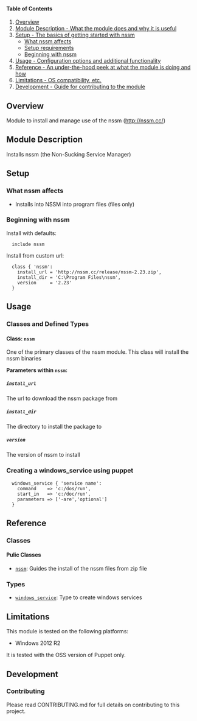 #### Table of Contents

1. [Overview](#overview)
2. [Module Description - What the module does and why it is useful](#module-description)
3. [Setup - The basics of getting started with nssm](#setup)
    * [What nssm affects](#what-nssm-affects)
    * [Setup requirements](#setup-requirements)
    * [Beginning with nssm](#beginning-with-nssm)
4. [Usage - Configuration options and additional functionality](#usage)
5. [Reference - An under-the-hood peek at what the module is doing and how](#reference)
5. [Limitations - OS compatibility, etc.](#limitations)
6. [Development - Guide for contributing to the module](#development)

## Overview

Module to install and manage use of the nssm (http://nssm.cc/)

## Module Description

Installs nssm (the Non-Sucking Service Manager)


## Setup

### What nssm affects

* Installs into NSSM into program files (files only)

### Beginning with nssm

Install with defaults:

```puppet
  include nssm
```

Install from custom url:

```puppet
  class { 'nssm':
    install_url = 'http://nssm.cc/release/nssm-2.23.zip',
    install_dir = 'C:\Program Files\nssm',
    version     = '2.23'
  }
```

## Usage

### Classes and Defined Types

#### Class: `nssm`
One of the primary classes of the nssm module. This class will install the nssm binaries

**Parameters within `nssm`:**
##### `install_url`
The url to download the nssm package from

##### `install_dir`
The directory to install the package to

##### `version`
The version of nssm to install

### Creating a windows_service using puppet

```puppet
  windows_service { 'service name':
    command    => 'c:/dos/run',
    start_in   => 'c:/doc/run',
    parameters => ['-are','optional']
  }
```

## Reference

### Classes
#### Pulic Classes
* [`nssm`](#class-nssm): Guides the install of the nssm files from zip file

### Types
* [`windows_service`](#type-nssm): Type to create windows services

## Limitations

This module is tested on the following platforms:

* Windows 2012 R2

It is tested with the OSS version of Puppet only.

## Development

### Contributing

Please read CONTRIBUTING.md for full details on contributing to this project.
